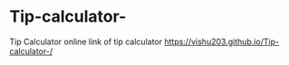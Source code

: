 # Tip-calculator-
Tip Calculator
online link of tip calculator https://vishu203.github.io/Tip-calculator-/
